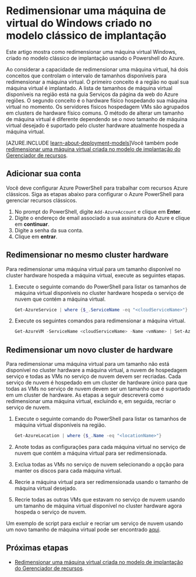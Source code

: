 <properties
    pageTitle="Redimensionar uma VM clássico do Windows | Microsoft Azure"
    description="Redimensione uma máquina virtual do Windows criada no modelo clássico de implantação, usando o Powershell do Azure."
    services="virtual-machines-windows"
    documentationCenter=""
    authors="Drewm3"
    manager="timlt"
    editor=""
    tags="azure-service-management"/>

<tags
    ms.service="virtual-machines-windows"
    ms.workload="na"
    ms.tgt_pltfrm="vm-windows"
    ms.devlang="na"
    ms.topic="article"
    ms.date="10/19/2016"
    ms.author="drewm"/>


# <a name="resize-a-windows-vm-created-in-the-classic-deployment-model"></a>Redimensionar uma máquina de virtual do Windows criado no modelo clássico de implantação

Este artigo mostra como redimensionar uma máquina virtual Windows, criado no modelo clássico de implantação usando o Powershell do Azure.

Ao considerar a capacidade de redimensionar uma máquina virtual, há dois conceitos que controlam o intervalo de tamanhos disponíveis para redimensionar a máquina virtual. O primeiro conceito é a região no qual sua máquina virtual é implantado. A lista de tamanhos de máquina virtual disponíveis na região está na guia Serviços da página da web do Azure regiões. O segundo conceito é o hardware físico hospedando sua máquina virtual no momento. Os servidores físicos hospedagem VMs são agrupados em clusters de hardware físico comuns. O método de alterar um tamanho de máquina virtual é diferente dependendo se o novo tamanho de máquina virtual desejado é suportado pelo cluster hardware atualmente hospeda a máquina virtual.

[AZURE.INCLUDE [learn-about-deployment-models](../../includes/learn-about-deployment-models-classic-include.md)]Você também pode [redimensionar uma máquina virtual criada no modelo de implantação do Gerenciador de recursos](virtual-machines-windows-resize-vm.md).


## <a name="add-your-account"></a>Adicionar sua conta

Você deve configurar Azure PowerShell para trabalhar com recursos Azure clássicos. Siga as etapas abaixo para configurar o Azure PowerShell para gerenciar recursos clássicos.

1. No prompt do PowerShell, digite `Add-AzureAccount` e clique em **Enter**. 
2. Digite o endereço de email associado a sua assinatura do Azure e clique em **continuar**. 
3. Digite a senha da sua conta. 
4. Clique em **entrar**. 


## <a name="resize-in-the-same-hardware-cluster"></a>Redimensionar no mesmo cluster hardware

Para redimensionar uma máquina virtual para um tamanho disponível no cluster hardware hospeda a máquina virtual, execute as seguintes etapas.

1. Execute o seguinte comando do PowerShell para listar os tamanhos de máquina virtual disponíveis no cluster hardware hospeda o serviço de nuvem que contém a máquina virtual.

    ```powershell
    Get-AzureService | where {$_.ServiceName -eq "<cloudServiceName>"}
    ```

2. Execute os seguintes comandos para redimensionar a máquina virtual.

    ```powershell
    Get-AzureVM -ServiceName <cloudServiceName> -Name <vmName> | Set-AzureVMSize -InstanceSize <newVMSize> | Update-AzureVM
    ```

## <a name="resize-on-a-new-hardware-cluster"></a>Redimensionar um novo cluster de hardware

Para redimensionar uma máquina virtual para um tamanho não está disponível no cluster hardware a máquina virtual, a nuvem de hospedagem serviço e todas as VMs no serviço de nuvem devem ser recriadas. Cada serviço de nuvem é hospedado em um cluster de hardware único para que todas as VMs no serviço de nuvem devem ser um tamanho que é suportado em um cluster de hardware. As etapas a seguir descreverá como redimensionar uma máquina virtual, excluindo e, em seguida, recriar o serviço de nuvem.

1. Execute o seguinte comando do PowerShell para listar os tamanhos de máquina virtual disponíveis na região. 

    ```powershell
    Get-AzureLocation | where {$_.Name -eq "<locationName>"}
    ```

2. Anote todas as configurações para cada máquina virtual no serviço de nuvem que contém a máquina virtual para ser redimensionada. 
3. Exclua todas as VMs no serviço de nuvem selecionando a opção para manter os discos para cada máquina virtual.
4. Recrie a máquina virtual para ser redimensionada usando o tamanho de máquina virtual desejado.
5. Recrie todas as outras VMs que estavam no serviço de nuvem usando um tamanho de máquina virtual disponível no cluster hardware agora hospeda o serviço de nuvem.

Um exemplo de script para excluir e recriar um serviço de nuvem usando um novo tamanho de máquina virtual pode ser encontrado [aqui](https://github.com/Azure/azure-vm-scripts). 


## <a name="next-steps"></a>Próximas etapas

- [Redimensionar uma máquina virtual criada no modelo de implantação do Gerenciador de recursos](virtual-machines-windows-resize-vm.md).